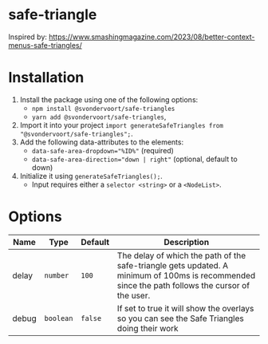 # safe-triangle

Inspired by: https://www.smashingmagazine.com/2023/08/better-context-menus-safe-triangles/

# Installation
1. Install the package using one of the following options:
   - `npm install @svondervoort/safe-triangles`
   - `yarn add @svondervoort/safe-triangles`,
2. Import it into your project `import generateSafeTriangles from "@svondervoort/safe-triangles";`.
3. Add the following data-attributes to the elements:
   - `data-safe-area-dropdown="%ID%"` (required)
   - `data-safe-area-direction="down | right"` (optional, default to down)
4. Initialize it using `generateSafeTriangles();`.
   - Input requires either a `selector <string>` or a `<NodeList>`.

# Options
| Name | Type | Default | Description                                                                                                                                     |
| ---- | ---- | ------- |-------------------------------------------------------------------------------------------------------------------------------------------------|
| delay | `number` | `100` | The delay of which the path of the safe-triangle gets updated. A minimum of 100ms is recommended since the path follows the cursor of the user. |
| debug | `boolean` | `false` | If set to true it will show the overlays so you can see the Safe Triangles doing their work                                                     |

